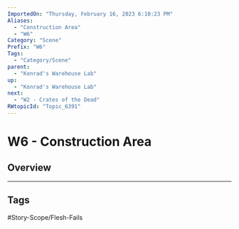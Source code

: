 ```yaml
---
ImportedOn: "Thursday, February 16, 2023 6:10:23 PM"
Aliases:
  - "Construction Area"
  - "W6"
Category: "Scene"
Prefix: "W6"
Tags:
  - "Category/Scene"
parent:
  - "Konrad's Warehouse Lab"
up:
  - "Konrad's Warehouse Lab"
next:
  - "W2 - Crates of the Dead"
RWtopicId: "Topic_6391"
---
```

# W6 - Construction Area
## Overview

---
## Tags
#Story-Scope/Flesh-Fails

